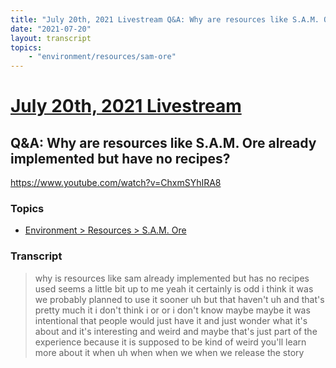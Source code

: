 ```yaml
---
title: "July 20th, 2021 Livestream Q&A: Why are resources like S.A.M. Ore already implemented but have no recipes?"
date: "2021-07-20"
layout: transcript
topics:
    - "environment/resources/sam-ore"
---
```

# [July 20th, 2021 Livestream](../2021-07-20.md)
## Q&A: Why are resources like S.A.M. Ore already implemented but have no recipes?
https://www.youtube.com/watch?v=ChxmSYhIRA8

### Topics
* [Environment > Resources > S.A.M. Ore](../topics/environment/resources/sam-ore.md)

### Transcript

> why is resources like sam already implemented but has no recipes used seems a little bit up to me yeah it certainly is odd i think it was we probably planned to use it sooner uh but that haven't uh and that's pretty much it i don't think i or or i don't know maybe maybe it was intentional that people would just have it and just wonder what it's about and it's interesting and weird and maybe that's just part of the experience because it is supposed to be kind of weird you'll learn more about it when uh when when we when we release the story
